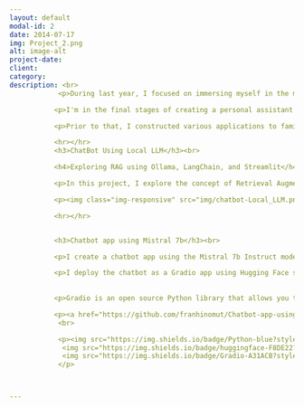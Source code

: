 ```yaml
---
layout: default
modal-id: 2
date: 2014-07-17
img: Project_2.png
alt: image-alt
project-date: 
client: 
category: 
description: <br>
            <p>During last year, I focused on immersing myself in the most recent trends and algorithms within AI. My primary concentration was on exploring and developing various business use cases associated with Large Language Models (LLMs).</p>

           <p>I'm in the final stages of creating a personal assistant tailored to enhance my productivity as a data scientist. The initial demonstration will be ready in the upcoming days.</p>

           <p>Prior to that, I constructed various applications to familiarize myself with diverse language models (LLMs) and technologies, laying the foundation for the development of my personal assistant.</p>

           <hr></hr>
           <h3>ChatBot Using Local LLM</h3><br>

           <h4>Exploring RAG using Ollama, LangChain, and Streamlit</h4><br>

           <p>In this project, I explore the concept of Retrieval Augmented Generation (RAG). I build a web app that accepts, through upload, a CSV document and answers questions about that document.</p>

           <p><img class="img-responsive" src="img/chatbot-Local_LLM.png" alt="profile-pic"></p>

           <hr></hr>


           <h3>Chatbot app using Mistral 7b</h3><br>

           <p>I create a chatbot app using the Mistral 7b Instruct model, a large language model fine-tuned for following instructions. I am going to access it through the Hugging Face API.</p>

           <p>I deploy the chatbot as a Gradio app using Hugging Face space that can be accessed throug this <a href="https://huggingface.co/spaces/franhinomut/Chatbot-Mistral-7b" target="_blank"> link</a></p>
           
           
           <p>Gradio is an open source Python library that allows you to create interactive web-based interfaces for machine learning models quickly and easily.</p>

           <p><a href="https://github.com/franhinomut/Chatbot-app-using-Mistral-7b" target="_blank">View code on GitHub</a></p>
            <br>

            <p><img src="https://img.shields.io/badge/Python-blue?style=plastic&amp;logo=python&amp;logoColor=white" alt="">
             <img src="https://img.shields.io/badge/huggingface-F8DE22?style=plastic&amp;logo=huggingface&amp;logoColor=white" alt="">
             <img src="https://img.shields.io/badge/Gradio-A31ACB?style=plastic&amp;logo=gradio&amp;logoColor=white" alt="">            
            </p>



---
```

